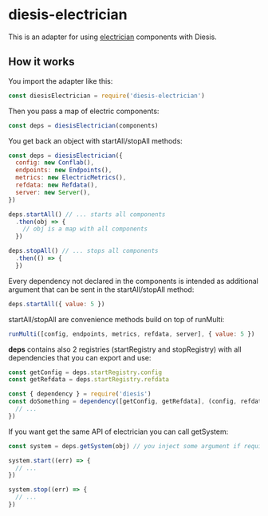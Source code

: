 diesis-electrician
==================
This is an adapter for using [electrician](https://github.com/tes/electrician) components with Diesis.

How it works
------------
You import the adapter like this:
```js
const diesisElectrician = require('diesis-electrician')
```
Then you pass a map of electric components:
```js
const deps = diesisElectrician(components)
```
You get back an object with startAll/stopAll methods:
```js
const deps = diesisElectrician({
  config: new Conflab(),
  endpoints: new Endpoints(),
  metrics: new ElectricMetrics(),
  refdata: new Refdata(),
  server: new Server(),
})

deps.startAll() // ... starts all components
  .then(obj => {
    // obj is a map with all components
  })

deps.stopAll() // ... stops all components
  .then(() => {
  })
```
Every dependency not declared in the components is intended as additional argument that can be sent in the startAll/stopAll method:
```js
deps.startAll({ value: 5 })
```
startAll/stopAll are convenience methods build on top of runMulti:
```js
runMulti([config, endpoints, metrics, refdata, server], { value: 5 })
```
**deps** contains also 2 registries (startRegistry and stopRegistry) with all dependencies that you can export and use:
```js
const getConfig = deps.startRegistry.config
const getRefdata = deps.startRegistry.refdata

const { dependency } = require('diesis')
const doSomething = dependency([getConfig, getRefdata], (config, refdata) => {
  // ...
})
```
If you want get the same API of electrician you can call getSystem:
```js
const system = deps.getSystem(obj) // you inject some argument if required

system.start((err) => {
  // ...
})

system.stop((err) => {
  // ...
})
```
